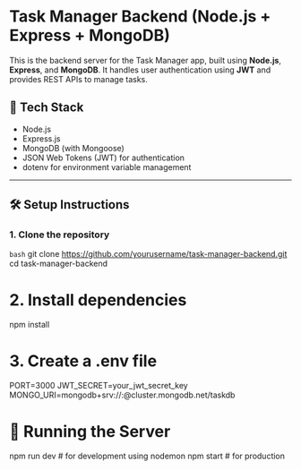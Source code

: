 # Task Manager Backend (Node.js + Express + MongoDB)

This is the backend server for the Task Manager app, built using **Node.js**, **Express**, and **MongoDB**. It handles user authentication using **JWT** and provides REST APIs to manage tasks.

## 🔧 Tech Stack

- Node.js
- Express.js
- MongoDB (with Mongoose)
- JSON Web Tokens (JWT) for authentication
- dotenv for environment variable management

---

## 🛠️ Setup Instructions

### 1. Clone the repository

```bash```
git clone https://github.com/yourusername/task-manager-backend.git
cd task-manager-backend

# 2. Install dependencies
npm install

# 3. Create a .env file
PORT=3000
JWT_SECRET=your_jwt_secret_key
MONGO_URI=mongodb+srv://<username>:<password>@cluster.mongodb.net/taskdb

# 🚀 Running the Server
npm run dev   # for development using nodemon
npm start     # for production


